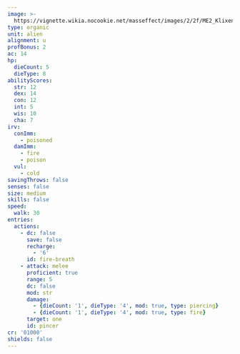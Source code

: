 ```yaml
---
image: >-
  https://vignette.wikia.nocookie.net/masseffect/images/2/2f/ME2_Klixen.PNG/revision/latest/scale-to-width-down/350?cb=20100703065034
type: organic
unit: alien
alignment: u
profBonus: 2
ac: 14
hp:
  dieCount: 5
  dieType: 8
abilityScores:
  str: 12
  dex: 14
  con: 12
  int: 5
  wis: 10
  cha: 7
irv:
  conImm:
    - poisoned
  damImm:
    - fire
    - poison
  vul:
    - cold
savingThrows: false
senses: false
size: medium
skills: false
speed:
  walk: 30
entries:
  actions:
    - dc: false
      save: false
      recharge:
        - '6'
      id: fire-breath
    - attack: melee
      proficient: true
      range: 5
      dc: false
      mod: str
      damage:
        - {dieCount: '1', dieType: '4', mod: true, type: piercing}
        - {dieCount: '1', dieType: '4', mod: true, type: fire}
      target: one
      id: pincer
cr: '01000'
shields: false
---
```

